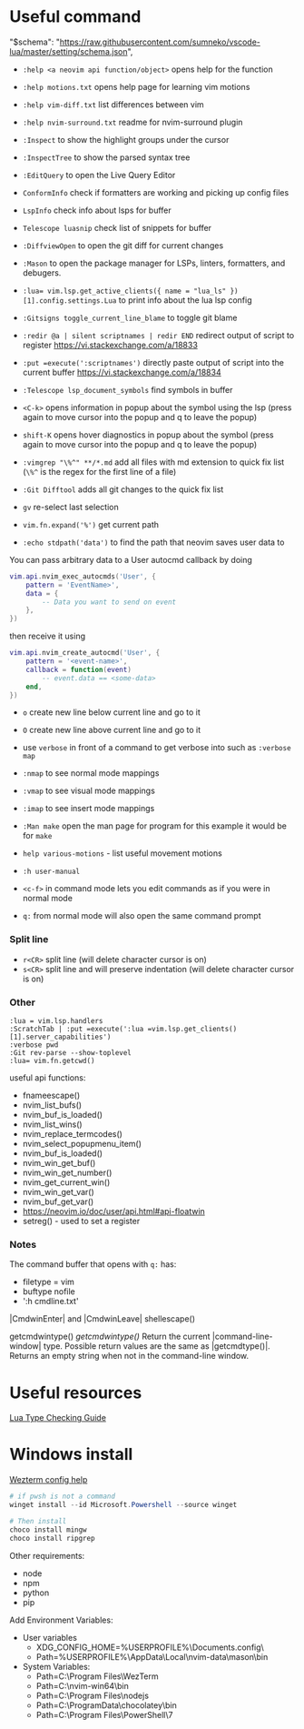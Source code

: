 # Useful command

"$schema": "https://raw.githubusercontent.com/sumneko/vscode-lua/master/setting/schema.json",

- `:help <a neovim api function/object>` opens help for the function
- `:help motions.txt` opens help page for learning vim motions
- `:help vim-diff.txt` list differences between vim
- `:help nvim-surround.txt` readme for nvim-surround plugin

- `:Inspect` to show the highlight groups under the cursor
- `:InspectTree` to show the parsed syntax tree
- `:EditQuery` to open the Live Query Editor
- `ConformInfo` check if formatters are working and picking up config files
- `LspInfo` check info about lsps for buffer
- `Telescope luasnip` check list of snippets for buffer

- `:DiffviewOpen` to open the git diff for current changes

- `:Mason` to open the package manager for LSPs, linters, formatters, and debugers.

- `:lua= vim.lsp.get_active_clients({ name = "lua_ls" })[1].config.settings.Lua` to print info about the lua lsp config
- `:Gitsigns toggle_current_line_blame` to toggle git blame

- `:redir @a | silent scriptnames | redir END` redirect output of script to register https://vi.stackexchange.com/a/18833
- `:put =execute(':scriptnames')` directly paste output of script into the current buffer https://vi.stackexchange.com/a/18834

- `:Telescope lsp_document_symbols` find symbols in buffer

- `<C-k>` opens information in popup about the symbol using the lsp (press again to move cursor into the popup and q to leave the popup)
- `shift-K` opens hover diagnostics in popup about the symbol (press again to move cursor into the popup and q to leave the popup)

- `:vimgrep "\%^" **/*.md` add all files with md extension to quick fix list (`\%^` is the regex for the first line of a file)
- `:Git Difftool` adds all git changes to the quick fix list

- `gv` re-select last selection

- `vim.fn.expand('%')` get current path
- `:echo stdpath('data')` to find the path that neovim saves user data to

You can pass arbitrary data to a User autocmd callback by doing

```lua
vim.api.nvim_exec_autocmds('User', {
    pattern = 'EventName>',
    data = {
        -- Data you want to send on event
    },
})
```

then receive it using

```lua
vim.api.nvim_create_autocmd('User', {
    pattern = '<event-name>',
    callback = function(event)
        -- event.data == <some-data>
    end,
})
```

- `o` create new line below current line and go to it
- `O` create new line above current line and go to it

- use `verbose` in front of a command to get verbose into such as `:verbose map`
- `:nmap` to see normal mode mappings
- `:vmap` to see visual mode mappings
- `:imap` to see insert mode mappings
- `:Man make` open the man page for program for this example it would be for `make`

- `help various-motions` - list useful movement motions
- `:h user-manual`

- `<c-f>` in command mode lets you edit commands as if you were in normal mode
- `q:` from normal mode will also open the same command prompt

### Split line

- `r<CR>` split line (will delete character cursor is on)
- `s<CR>` split line and will preserve indentation (will delete character cursor is on)

### Other

```
:lua = vim.lsp.handlers
:ScratchTab | :put =execute(':lua =vim.lsp.get_clients()[1].server_capabilities')
:verbose pwd
:Git rev-parse --show-toplevel
:lua= vim.fn.getcwd()
```

useful api functions:

- fnameescape()
- nvim_list_bufs()
- nvim_buf_is_loaded()
- nvim_list_wins()
- nvim_replace_termcodes()
- nvim_select_popupmenu_item()
- nvim_buf_is_loaded()
- nvim_win_get_buf()
- nvim_win_get_number()
- nvim_get_current_win()
- nvim_win_get_var()
- nvim_buf_get_var()
- https://neovim.io/doc/user/api.html#api-floatwin
- setreg() - used to set a register

### Notes

The command buffer that opens with `q:` has:

- filetype = vim
- buftype nofile
- ':h cmdline.txt'

|CmdwinEnter| and |CmdwinLeave|
shellescape()

getcmdwintype() _getcmdwintype()_
Return the current |command-line-window| type. Possible return
values are the same as |getcmdtype()|. Returns an empty string
when not in the command-line window.

# Useful resources

[Lua Type Checking Guide](https://mrcjkb.dev/posts/2023-08-17-lua-adts.html)

# Windows install
[Wezterm config help](https://gilbertsanchez.com/posts/my-terminal-wezterm/)

```ps1
# if pwsh is not a command 
winget install --id Microsoft.Powershell --source winget

# Then install
choco install mingw
choco install ripgrep
```

Other requirements:

- node
- npm
- python
- pip

Add Environment Variables:

- User variables
  - XDG_CONFIG_HOME=%USERPROFILE%\Documents\.config\
  - Path=%USERPROFILE%\AppData\Local\nvim-data\mason\bin
- System Variables:
  - Path=C:\Program Files\WezTerm
  - Path=C:\nvim-win64\bin
  - Path=C:\Program Files\nodejs
  - Path=C:\ProgramData\chocolatey\bin
  - Path=C:\Program Files\PowerShell\7
